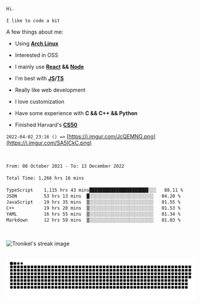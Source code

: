 ```
Hi.

I like to code a bit
```

A few things about me:

-   Using **[Arch Linux](https://archlinux.org/)**

-   Interested in OSS

-   I mainly use **[React](https://reactjs.org/) && [Node](https://nodejs.org/en/)**

-   I'm best with **[JS](https://www.javascript.com/)/[TS](https://www.typescriptlang.org/)**

-   Really like web development

-   I love customization

-   Have some experience with **C && C++ && Python**

-   Finished Harvard's **[CS50](https://cs50.harvard.edu)**

`2022-04-02_23:16 () =>` [https://i.imgur.com/JcQEMNG.png](https://i.imgur.com/SA5ICkC.png)

<br>

<!--START_SECTION:waka-->

```text
From: 08 October 2021 - To: 13 December 2022

Total Time: 1,266 hrs 16 mins

TypeScript    1,115 hrs 43 mins██████████████████████░░░   88.11 %
JSON          53 hrs 13 mins  █░░░░░░░░░░░░░░░░░░░░░░░░   04.20 %
JavaScript    19 hrs 35 mins  ▒░░░░░░░░░░░░░░░░░░░░░░░░   01.55 %
C++           19 hrs 20 mins  ▒░░░░░░░░░░░░░░░░░░░░░░░░   01.53 %
YAML          16 hrs 55 mins  ▒░░░░░░░░░░░░░░░░░░░░░░░░   01.34 %
Markdown      12 hrs 59 mins  ▒░░░░░░░░░░░░░░░░░░░░░░░░   01.03 %
```

<!--END_SECTION:waka-->

<br>

<p><img align="center" src="https://github-readme-streak-stats.herokuapp.com/?user=Tronikelis&theme=dark" alt="Tronikel's streak image" /></p>

<br>

<img title="" src="https://raw.githubusercontent.com/Tronikelis/Tronikelis/output/github-contribution-grid-snake.svg" alt="very cool snake thingey" data-align="left">
